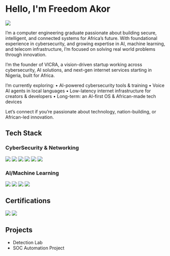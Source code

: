 # Hello, I'm Freedom Akor
<a href="https://linkedin.com/in/freedom-akor"><img src="https://img.shields.io/badge/-LinkedIn-0072b1?&style=for-the-badge&logo=linkedin&logoColor=white" /></a>


I’m a computer engineering graduate passionate about building secure, intelligent, and connected systems for Africa’s future. With foundational experience in cybersecurity, and growing expertise in AI, machine learning, and telecom infrastructure, I’m focused on solving real world problems through innovation.

I’m the founder of VICRA, a vision-driven startup working across cybersecurity, AI solutions, and next-gen internet services starting in Nigeria, built for Africa.

I’m currently exploring:
	•	AI-powered cybersecurity tools & training
	•	Voice AI agents in local languages
	•	Low-latency internet infrastructure for creators & developers
	•	Long-term: an AI-first OS & African-made tech devices

Let’s connect if you’re passionate about technology, nation-building, or African-led innovation.


## Tech Stack

### CyberSecurity & Networking
<div>
    <img src="https://img.shields.io/badge/-Wireshark-1679A7?&style=for-the-badge&logo=Wireshark&logoColor=white" />
    <img src="https://img.shields.io/badge/-Suricata-EF3B2D?&style=for-the-badge&logo=Suricata&logoColor=white" />
    <img src="https://img.shields.io/badge/-Nmap-777BB4?&style=for-the-badge&logo=Zeek&logoColor=white" />
    <img src="https://img.shields.io/badge/-Splunk-000000?&style=for-the-badge&logo=Splunk&logoColor=white" />
    <img src="https://img.shields.io/badge/-tcpdump-005571?&style=for-the-badge&logo=Elastic&logoColor=white" />
    <img src="https://img.shields.io/badge/-Linux-777BB4?&style=for-the-badge&logo=Zeek&logoColor=white" />
</div>

### AI/Machine Learning
<div>
    <img src="https://img.shields.io/badge/-Natural Language Processing-00A4EF?&style=for-the-badge&logo=Microsoft&logoColor=white" />    
    <img src="https://img.shields.io/badge/-SQL-4B275F?&style=for-the-badge&logo=Velociraptor&logoColor=white" />
    <img src="https://img.shields.io/badge/-Python-000080?&style=for-the-badge&logoColor=white" />
     <img src="https://img.shields.io/badge/-Scikit-learn-d4cfc9?&style=for-the-badge&logo=Velociraptor&logoColor=white" />
</div>

  
  
</div>

## Certifications
<div>
<img src="https://img.shields.io/badge/-Google%20Cybersecurity%20Professional-4285F4?&style=for-the-badge&logo=Google&logoColor=white" />
<img src="https://img.shields.io/badge/-ISC2%20CC-00A04A?&style=for-the-badge&logo=ISC2&logoColor=white" />
</div>

## Projects
- Detection Lab
- SOC Automation Project
